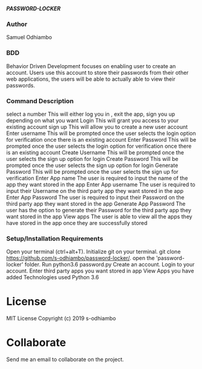 ##### PASSWORD-LOCKER

### Author
 Samuel Odhiambo


### BDD

 Behavior Driven Development focuses on enabling user to create an account. Users use this account to store their passwords from their other web applications, the users will be able to actually able to view their passwords.

### Command	Description

 select a number	This will either log you in , exit the app, sign you up depending on what you want
 Login	This will grant you access to your existing account
 sign up	This will allow you to create a new user account
 Enter username	This will be prompted once the user selects the login option for verification once there is an existing account
 Enter Password	This will be prompted once the user selects the login option for verification once there is an existing account
 Create Username	This will be prompted once the user selects the sign up option for login
 Create Password	This will be prompted once the user selects the sign up option for login
 Generate Password	This will be prompted once the user selects the sign up for verification
 Enter App name	The user is required to input the name of the app they want stored in the app
 Enter App username	The user is required to input their Username on the third party app they want stored in the app
 Enter App Password	The user is required to input their Password on the third party app they want stored in the app
 Generate App Password	The user has the option to generate their Password for the third party app they want stored in the app
 View apps	The user is able to view all the apps they have stored in the app once they are successfully stored

### Setup/Installation Requirements

 Open your terminal (ctrl+alt+T).
 Initialize git on your terminal.
 git clone https://github.com/s-odhiambo/password-locker/.
 open the 'password-locker' folder.
 Run python3.6 password.py
 Create an account.
 Login to your account.
 Enter third party apps you want stored in app
 View Apps you have added
 Technologies used
 Python 3.6

 # License
 MIT License Copyright (c) 2019 s-odhiambo

 # Collaborate
 Send me an email to collaborate on the project.